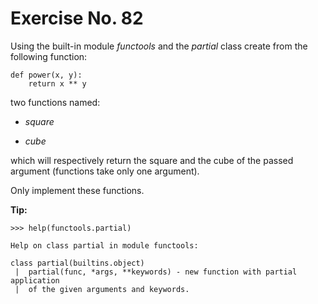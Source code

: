 # Exercise No. 82

Using the built-in module *functools* and the *partial* class create from the following function:


    def power(x, y):
        return x ** y


two functions named:

-   *square*

-   *cube*

which will respectively return the square and the cube of the passed argument (functions take only one argument).

Only implement these functions.


**Tip:**


    >>> help(functools.partial)
     
    Help on class partial in module functools:
     
    class partial(builtins.object)
     |  partial(func, *args, **keywords) - new function with partial application
     |  of the given arguments and keywords.



